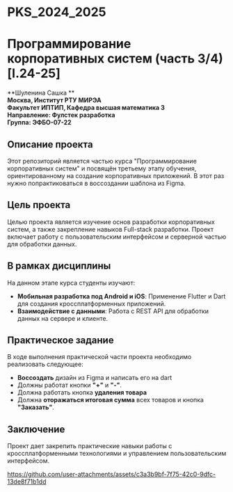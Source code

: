 # PKS_2024_2025  
# Программирование корпоративных систем (часть 3/4) [I.24-25]

**Шуленина Сашка **  
**Москва, Институт РТУ МИРЭА**  
**Факультет ИПТИП, Кафедра высшая математика 3**  
**Направление: Фулстек разработка**  
**Группа: ЭФБО-07-22**

## Описание проекта

Этот репозиторий является частью курса "Программирование корпоративных систем" и посвящён третьему этапу обучения, ориентированному на создание корпоративных приложений. В этот раз нужно попрактиковаться в воссоздании шаблона из Figma.

## Цель проекта

Целью проекта является изучение основ разработки корпоративных систем, а также закрепление навыков Full-stack разработки. Проект включает работу с пользовательским интерфейсом и серверной частью для обработки данных.

## В рамках дисциплины

На данном этапе курса студенты изучают:

- **Мобильная разработка под Android и iOS**: Применение Flutter и Dart для создания кроссплатформенных приложений.
- **Взаимодействие с данными**: Работа с REST API для обработки данных на сервере и клиенте.

## Практическое задание

В ходе выполнения практической части проекта необходимо реализовать следующее:

- **Воссоздать** дизайн из Figma и написать его на dart 
- Должны работат кнопки **"+"** и **"-"**.
- Должна  работать кнопка **удаления товара** 
- Должна **оторажаться итоговая сумма** всех товаров и кнопка **"Заказать"**.

## Заключение

Проект дает закрепить практические навыки работы с кроссплатформенными технологиями и управлением пользовательским интерфейсом.



https://github.com/user-attachments/assets/c3a3b9bf-7f75-42c0-9dfc-13de8f71b1dd


